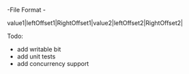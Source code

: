
-File Format -

value1|leftOffset1|RightOffset1|value2|leftOffset2|RightOffset2|


Todo:
  - add writable bit 
  - add unit tests
  - add concurrency support
